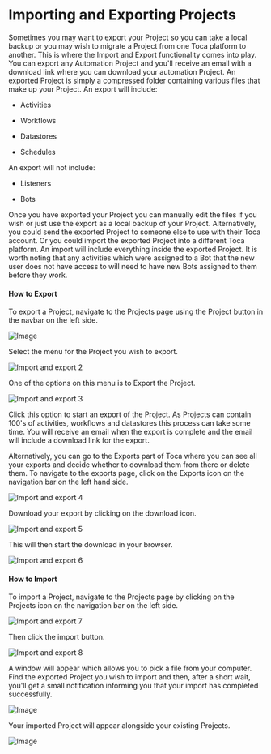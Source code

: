 
# Importing and Exporting Projects



 
Sometimes you may want to export your Project so you can take a local backup or you may wish to migrate a Project from one Toca platform to another. This is where the  Import and Export functionality comes into play.
You can export any Automation Project and you'll receive an email with a download link where you can download your automation Project. An exported Project is simply a compressed folder containing various files that make up your Project. An export will include:


- Activities


- Workflows


- Datastores


- Schedules

An export will not include:


- Listeners


- Bots

Once you have exported your Project you can manually edit the files if you wish or just use the export as a local backup of your Project. Alternatively, you could send the exported Project to someone else to use with their Toca account. Or you could import the exported Project into a different Toca platform.
An import will include everything inside the exported Project. It is worth noting that any activities which were assigned to a Bot that the new user does not have access to will need to have new Bots assigned to them before they work.

#### How to Export

To export a Project, navigate to the Projects page using the Project button in the navbar on the left side.

![Image](https://lh3.googleusercontent.com/JysA72zhA-WQtUcGaIVXPBrD0G6Vap9noAvPk-0IH1hwlruR0MFEf8h7cXl6YnvapHGhOcQ_PHX3LbV0JGa2nBfCGRcDY_54Ndoq_E7oaqk5EjAvC910LiC8jy3gs1pfhkIZu6GX) 

Select the menu for the Project you wish to export.

![Import and export 2](https://docs.toca.io/hs-fs/hubfs/Import%20and%20export%202.png?width=602&name=Import%20and%20export%202.png) 

One of the options on this menu is to Export the Project.

![Import and export 3](https://docs.toca.io/hs-fs/hubfs/Import%20and%20export%203.png?width=212&name=Import%20and%20export%203.png) 

Click this option to start an export of the Project. As Projects can contain 100's of activities, workflows and datastores this process can take some time. You will receive an email when the export is complete and the email will include a download link for the export.
 
Alternatively, you can go to the Exports part of Toca where you can see all your exports and decide whether to download them from there or delete them. To navigate to the exports page, click on the Exports icon on the navigation bar on the left hand side.

![Import and export 4](https://docs.toca.io/hs-fs/hubfs/Import%20and%20export%204.png?width=602&name=Import%20and%20export%204.png) 

Download your export by clicking on the download icon.

![Import and export 5](https://docs.toca.io/hs-fs/hubfs/Import%20and%20export%205.png?width=602&name=Import%20and%20export%205.png) 

This will then start the download in your browser.

![Import and export 6](https://docs.toca.io/hs-fs/hubfs/Import%20and%20export%206.png?width=602&name=Import%20and%20export%206.png) 


#### How to Import

To import a Project, navigate to the Projects page by clicking on the Projects icon on the navigation bar on the left side.

![Import and export 7](https://docs.toca.io/hs-fs/hubfs/Import%20and%20export%207.png?width=602&name=Import%20and%20export%207.png) 

Then click the import button.

![Import and export 8](https://docs.toca.io/hs-fs/hubfs/Import%20and%20export%208.png?width=602&name=Import%20and%20export%208.png) 

A window will appear which allows you to pick a file from your computer. Find the exported Project you wish to import and then, after a short wait, you'll get a small notification informing you that your import has completed successfully.

![Image](https://lh4.googleusercontent.com/UO-dEwoWKgMHhF9e-vmMLpAEvre_q5zl-5f9EnBUqJSKIHbD47JxWeHtNtObe9-uQ4nz3MW6vM0YEJKO2E6wpOYHJXAjCW_Xafk3kQRYLtx5EOzTyiwfJ62X0J6Y7WtXurnj967W) 

Your imported Project will appear alongside your existing Projects.

![Image](https://lh6.googleusercontent.com/Gwk7SIJGsIZgs1_zApXU29zMazVb4HjCjjXh-E6hxGSq4OMCC7qeyPRHVMptCl-wLmP2CRrqcXkJcz-F3WoRwMc38lNeLxcIPjk_WjP_HfZLsH4LLhM1DYUgNlE1xNWV5FOKSPnO) 

 
